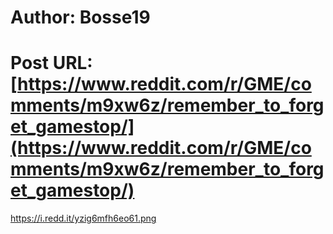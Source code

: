 # Author: Bosse19
# Post URL: [https://www.reddit.com/r/GME/comments/m9xw6z/remember_to_forget_gamestop/](https://www.reddit.com/r/GME/comments/m9xw6z/remember_to_forget_gamestop/)


https://i.redd.it/yzig6mfh6eo61.png